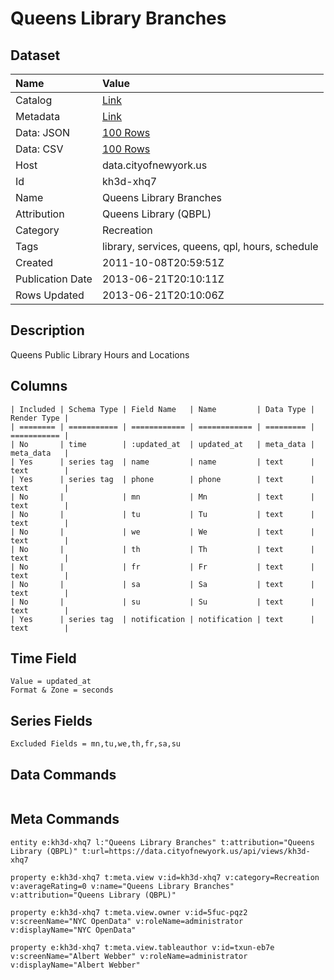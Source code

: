 # Queens Library Branches

## Dataset

| Name | Value |
| :--- | :---- |
| Catalog | [Link](https://catalog.data.gov/dataset/queens-library-branches-86453) |
| Metadata | [Link](https://data.cityofnewyork.us/api/views/kh3d-xhq7) |
| Data: JSON | [100 Rows](https://data.cityofnewyork.us/api/views/kh3d-xhq7/rows.json?max_rows=100) |
| Data: CSV | [100 Rows](https://data.cityofnewyork.us/api/views/kh3d-xhq7/rows.csv?max_rows=100) |
| Host | data.cityofnewyork.us |
| Id | kh3d-xhq7 |
| Name | Queens Library Branches |
| Attribution | Queens Library (QBPL) |
| Category | Recreation |
| Tags | library, services, queens, qpl, hours, schedule |
| Created | 2011-10-08T20:59:51Z |
| Publication Date | 2013-06-21T20:10:11Z |
| Rows Updated | 2013-06-21T20:10:06Z |

## Description

Queens Public Library Hours and Locations

## Columns

```ls
| Included | Schema Type | Field Name   | Name         | Data Type | Render Type |
| ======== | =========== | ============ | ============ | ========= | =========== |
| No       | time        | :updated_at  | updated_at   | meta_data | meta_data   |
| Yes      | series tag  | name         | name         | text      | text        |
| Yes      | series tag  | phone        | phone        | text      | text        |
| No       |             | mn           | Mn           | text      | text        |
| No       |             | tu           | Tu           | text      | text        |
| No       |             | we           | We           | text      | text        |
| No       |             | th           | Th           | text      | text        |
| No       |             | fr           | Fr           | text      | text        |
| No       |             | sa           | Sa           | text      | text        |
| No       |             | su           | Su           | text      | text        |
| Yes      | series tag  | notification | notification | text      | text        |
```

## Time Field

```ls
Value = updated_at
Format & Zone = seconds
```

## Series Fields

```ls
Excluded Fields = mn,tu,we,th,fr,sa,su
```

## Data Commands

```ls
```

## Meta Commands

```ls
entity e:kh3d-xhq7 l:"Queens Library Branches" t:attribution="Queens Library (QBPL)" t:url=https://data.cityofnewyork.us/api/views/kh3d-xhq7

property e:kh3d-xhq7 t:meta.view v:id=kh3d-xhq7 v:category=Recreation v:averageRating=0 v:name="Queens Library Branches" v:attribution="Queens Library (QBPL)"

property e:kh3d-xhq7 t:meta.view.owner v:id=5fuc-pqz2 v:screenName="NYC OpenData" v:roleName=administrator v:displayName="NYC OpenData"

property e:kh3d-xhq7 t:meta.view.tableauthor v:id=txun-eb7e v:screenName="Albert Webber" v:roleName=administrator v:displayName="Albert Webber"
```